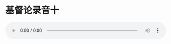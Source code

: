 # 基督论录音十

<audio style="width: 100%;" preload="false" controls controlslist="nodownload"><source src="//cdn.wechat.edu.pl/audio/mp3/old/27401.mp3" type="audio/mpeg">Your browser does not support the audio element.</audio>


